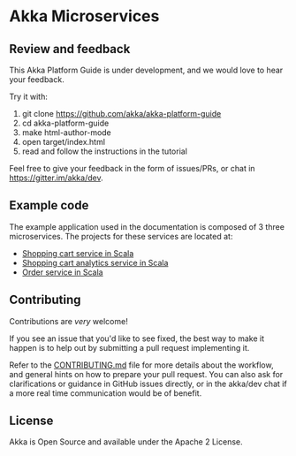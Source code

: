 Akka Microservices
==================

Review and feedback
-------------------

This Akka Platform Guide is under development, and we would love to hear your feedback.

Try it with:

1. git clone https://github.com/akka/akka-platform-guide
2. cd akka-platform-guide
3. make html-author-mode
4. open target/index.html
5. read and follow the instructions in the tutorial

Feel free to give your feedback in the form of issues/PRs, or chat in https://gitter.im/akka/dev.

Example code
------------

The example application used in the documentation is composed of 3 three microservices. The projects for these services are located at:

* [Shopping cart service in Scala](docs-source/docs/modules/microservices-tutorial/examples/shopping-cart-service-scala)
* [Shopping cart analytics service in Scala](docs-source/docs/modules/microservices-tutorial/examples/shopping-analytics-service-scala)
* [Order service in Scala](docs-source/docs/modules/microservices-tutorial/examples/shopping-order-service-scala)

Contributing
------------
Contributions are *very* welcome!

If you see an issue that you'd like to see fixed, the best way to make it happen is to help out by submitting a pull request implementing it.

Refer to the [CONTRIBUTING.md](https://github.com/akka/akka-platform-guide/blob/master/CONTRIBUTING.md) file for more details about the workflow,
and general hints on how to prepare your pull request. You can also ask for clarifications or guidance in GitHub issues directly,
or in the akka/dev chat if a more real time communication would be of benefit.

License
-------

Akka is Open Source and available under the Apache 2 License.
